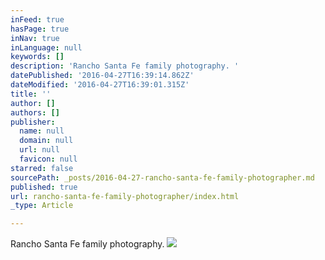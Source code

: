 ```yaml
---
inFeed: true
hasPage: true
inNav: true
inLanguage: null
keywords: []
description: 'Rancho Santa Fe family photography. '
datePublished: '2016-04-27T16:39:14.862Z'
dateModified: '2016-04-27T16:39:01.315Z'
title: ''
author: []
authors: []
publisher:
  name: null
  domain: null
  url: null
  favicon: null
starred: false
sourcePath: _posts/2016-04-27-rancho-santa-fe-family-photographer.md
published: true
url: rancho-santa-fe-family-photographer/index.html
_type: Article

---
```

Rancho Santa Fe family photography. ![](https://the-grid-user-content.s3-us-west-2.amazonaws.com/53d1161b-7025-4fdf-9e57-2e7f788faaf1.jpg)
